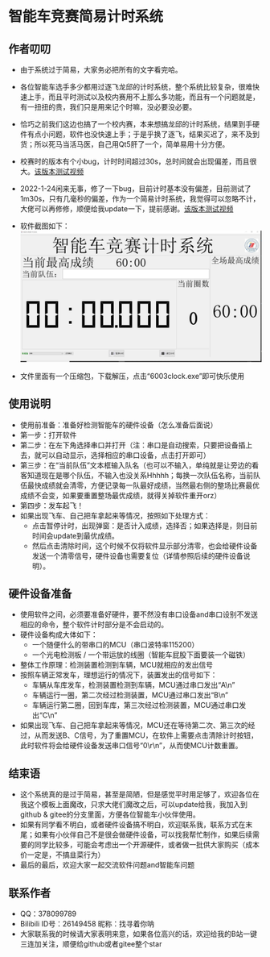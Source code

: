 # 智能车竞赛简易计时系统
## 作者叨叨
* 由于系统过于简易，大家务必把所有的文字看完哈。
* 各位智能车选手多少都用过逐飞龙邱的计时系统，整个系统比较复杂，很难快速上手，而且平时测试以及校内赛用不上那么多功能，而且有一个问题就是，有一扭扭的贵，我们只是用来记个时嘛，没必要没必要。

* 恰巧之前我们这边也搞了一个校内赛，本来想搞龙邱的计时系统，结果到手硬件有点小问题，软件也没快速上手；于是乎换了逐飞，结果买迟了，来不及到货；所以死马当活马医，自己用Qt5肝了一个，简单易用十分方便。

* 校赛时的版本有个小bug，计时时间超过30s，总时间就会出现偏差，而且很大。<a href="https://www.bilibili.com/video/BV1Vq4y1B7jW?spm_id_from=333.999.0.0" target="_blank">该版本测试视频</a>

* 2022-1-24闲来无事，修了一下bug，目前计时基本没有偏差，目前测试了1m30s，只有几毫秒的偏差，作为一个简易计时系统，我觉得可以忽略不计，大佬可以再修修，顺便给我update一下，提前感谢。<a href="https://www.bilibili.com/video/BV1LS4y1Z7nH/" target="_blank">该版本测试视频</a>

* 软件截图如下： 
![avatar](./软件截图.jpg) 
* 文件里面有一个压缩包，下载解压，点击“6003clock.exe”即可快乐使用
## 使用说明
* 使用前准备：准备好检测智能车的硬件设备（怎么准备后面说）
* 第一步：打开软件
* 第二步：在左下角选择串口并打开（注：串口是自动搜索，只要把设备插上去，就可以自动显示，选择相应的串口设备，点击打开即可）
* 第三步：在“当前队伍”文本框输入队名（也可以不输入，单纯就是让旁边的看客知道现在是哪个队伍，不输入也没关系Hhhhh；每换一次队伍名称，当前队伍最快成绩就会清零，方便记录每一队最好成绩，当然最右侧的整场比赛最优成绩不会变，如果要重置整场最优成绩，就得关掉软件重开orz）
* 第四步：发车起飞！
* 如果出现飞车、自己把车拿起来等情况，按照如下处理方式： 
  * 点击暂停计时，出现弹窗：是否计入成绩，选择否；如果选择是，则目前时间会update到最优成绩。
  * 然后点击清除时间，这个时候不仅将软件显示部分清零，也会给硬件设备发送一个清零信号，硬件设备也需要复位（详情参照后续的硬件设备说明）。

## 硬件设备准备
* 使用软件之间，必须要准备好硬件，要不然没有串口设备and串口设别不发送相应的命令，整个软件计时部分是不会启动的。
* 硬件设备构成大体如下：  
  * 一个随便什么的带串口的MCU（串口波特率115200）
  * 一个光电检测板 / 一个带运放的线圈（智能车屁股下面要装一个磁铁）
* 整体工作原理：检测装置检测到车辆，MCU就相应的发出信号
* 按照车辆正常发车，理想运行的情况下，装置发出的信号如下：  
  * 车辆从车库发车，检测装置检测到车辆，MCU通过串口发出“A\n”
  * 车辆运行一圈，第二次经过检测装置，MCU通过串口发出“B\n”
  * 车辆运行第二圈，回到车库，第三次经过检测装置，MCU通过串口发出“C\n”
* 如果出现飞车、自己把车拿起来等情况，MCU还在等待第二次、第三次的经过，从而发送B、C信号，为了重置MCU，在软件上需要点击清除计时按钮，此时软件将会给硬件设备发送串口信号“0\r\n”，从而使MCU计数重置。

## 结束语
* 这个系统真的是过于简易，甚至是简陋，但是感觉平时用足够了，欢迎各位在我这个模板上面魔改，只求大佬们魔改之后，可以update给我，我加入到github & gitee的分支里面，方便各位智能车小伙伴使用。
* 如果有同学看不明白，或者硬件设备搞不明白，欢迎联系我，联系方式在末尾；如果有小伙伴自己不是很会做硬件设备，可以找我帮忙制作，如果后续需要的同学比较多，可能会考虑出一个开源硬件，或者做一批供大家购买（成本价一定是，不搞韭菜行为）
* 最后的最后，欢迎大家一起交流软件问题and智能车问题
## 联系作者
* QQ：378099789
* Bilibili ID号：26149458 昵称：找寻着你呐
* 大家联系我的时候请大家表明来意，如果各位高兴的话，欢迎给我的B站一键三连加关注，顺便给github或者gitee整个star